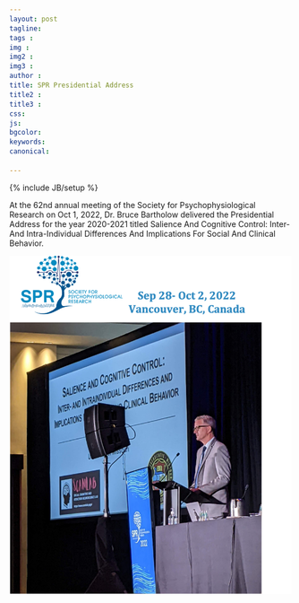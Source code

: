 ```yaml
---
layout: post
tagline: 
tags : 
img : 
img2 :
img3 : 
author : 
title: SPR Presidential Address 
title2 : 
title3 : 
css: 
js: 
bgcolor: 
keywords: 
canonical:

---
```

{% include JB/setup %}


At the 62nd annual meeting of the Society for Psychophysiological Research on Oct 1, 2022, Dr. Bruce Bartholow delivered the Presidential Address for the year 2020-2021 titled Salience And Cognitive Control: Inter- And Intra-Individual Differences And Implications For Social And Clinical Behavior. <!--readmore-->

![APA2022](/assets/images/news/spr2022_b.png)